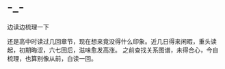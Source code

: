 # -_-
边读边梳理一下

还是高中时读过几回章节，现在想来竟没得什么印象。近几日得来闲暇，重头读起，初期晦涩，六七回后，滋味愈发高涨。
之前查找关系图谱，未得合心，今自梳理，也算别像从前，白读一回。

